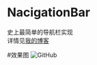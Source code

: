 # NacigationBar
史上最简单的导航栏实现
<br>
详情见[我的博客](http://blog.csdn.net/qwe511455842/article/details/50346945)
<br>

#效果图
![GitHub](https://github.com/AriaLyy/BlogDemo/blob/master/NavigationBarDemo/img/navigation_bar.gif "GitHub,Social Coding")
